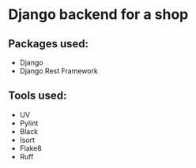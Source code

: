 # Django backend for a shop

## Packages used:

- Django
- Django Rest Framework

## Tools used:

- UV
- Pylint
- Black
- Isort
- Flake8
- Ruff
